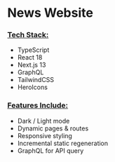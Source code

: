 # News Website


### <span style="text-decoration:underline;">Tech Stack:</span>



* TypeScript
* React 18
* Next.js 13
* GraphQL
* TailwindCSS
* HeroIcons


### <span style="text-decoration:underline;">Features Include:</span>



* Dark / Light mode
* Dynamic pages & routes
* Responsive styling
* Incremental static regeneration
* GraphQL for API query
